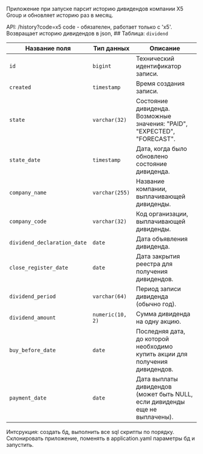 Приложение при запуске парсит историю дивидендов компании X5 Group и обновляет историю раз в месяц.

API: /history?code=x5 code - обязателен, работает только с 'x5'. Возвращает историю дивидендов в json, ## Таблица: `dividend`

| Название поля                | Тип данных                 | Описание                                                       |
|------------------------------|----------------------------|----------------------------------------------------------------|
| `id`                          | `bigint`                   | Технический идентификатор записи.                             |
| `created`                     | `timestamp`                | Время создания записи.                                        |
| `state`                       | `varchar(32)`              | Состояние дивиденда. Возможные значения: "PAID", "EXPECTED", "FORECAST". |
| `state_date`                  | `timestamp`                | Дата, когда было обновлено состояние дивиденда.               |
| `company_name`                | `varchar(255)`             | Название компании, выплачивающей дивиденды.                    |
| `company_code`                | `varchar(32)`              | Код организации, выплачивающей дивиденды.                      |
| `dividend_declaration_date`   | `date`                     | Дата объявления дивиденда.                                    |
| `close_register_date`         | `date`                     | Дата закрытия реестра для получения дивидендов.                |
| `dividend_period`             | `varchar(64)`              | Период записи дивиденда (обычно год).                          |
| `dividend_amount`             | `numeric(10, 2)`           | Сумма дивиденда на одну акцию.                                |
| `buy_before_date`             | `date`                     | Последняя дата, до которой необходимо купить акции для получения дивидендов. |
| `payment_date`                | `date`                     | Дата выплаты дивидендов (может быть NULL, если дивиденды еще не выплачены). |
 

Интсрукция: создать бд, выполнить все sql скрипты по порядку. Склонировать приложение, поменять в application.yaml параметры бд и запустить.

